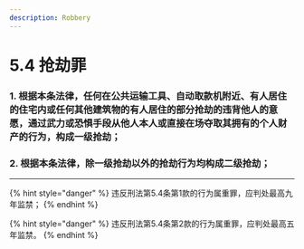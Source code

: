 ```yaml
---
description: Robbery
---
```


# 5.4 抢劫罪

### 1. 根据本条法律，任何在公共运输工具、自动取款机附近、有人居住的住宅内或任何其他建筑物的有人居住的部分抢劫的违背他人的意愿，通过武力或恐惧手段从他人本人或直接在场夺取其拥有的个人财产的行为，构成一级抢劫；


### 2. 根据本条法律，除一级抢劫以外的抢劫行为均构成二级抢劫；

***

{% hint style="danger" %}
违反刑法第5.4条第1款的行为属重罪，应判处最高九年监禁；
{% endhint %}

{% hint style="danger" %}
违反刑法第5.4条第2款的行为属重罪，应判处最高五年监禁。
{% endhint %}